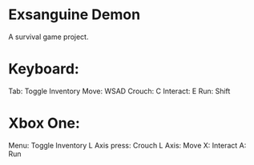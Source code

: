 # Exsanguine Demon
A survival game project.

# Keyboard:
Tab: Toggle Inventory
Move: WSAD
Crouch: C
Interact: E
Run: Shift

# Xbox One:
Menu: Toggle Inventory
L Axis press: Crouch
L Axis: Move
X: Interact
A: Run
